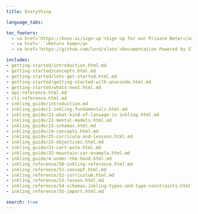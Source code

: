 ```yaml
---
title: Everything

language_tabs:

toc_footers:
  - <a href='https://bons.ai/sign-up'>Sign Up for our Private Beta!</a>
  - <a href='.'>Return home</a>
  - <a href='https://github.com/lord/slate'>Documentation Powered by Slate</a>

includes:
- getting-started/introduction.html.md
- getting-started/concepts.html.md
- getting-started/lets-get-started.html.md
- getting-started/getting-started-with-anaconda.html.md
- getting-started/whats-next.html.md
- api-reference.html.md
- cli-reference.html.md
- inkling_guide/introduction.md
- inkling_guide/2-inkling-fundamentals.html.md
- inkling_guide/21-what-kind-of-lanuage-is-inkling.html.md
- inkling_guide/22-mental-models.html.md
- inkling_guide/23-schemas.html.md
- inkling_guide/24-concepts.html.md
- inkling_guide/25-curricula-and-lessons.html.md
- inkling_guide/25-objectives.html.md
- inkling_guide/31-cart-pole.html.md
- inkling_guide/32-mountain-car-example.html.md
- inkling_guide/4-under-the-hood.html.md
- inkling_reference/50-inkling-reference.html.md
- inkling_reference/51-concept.html.md
- inkling_reference/52-curriculum.html.md
- inkling_reference/53-lesson.html.md
- inkling_reference/54-schemas-inkling-types-and-type-constraints.html.md
- inkling_reference/55-import.html.md

search: true
---
```

